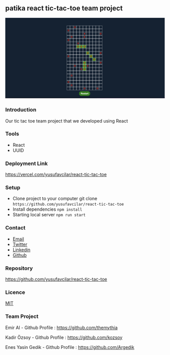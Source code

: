 ## patika react tic-tac-toe team project

<img src="./public/tic-tac-toe-team-project.png" />

### Introduction

Our tic tac toe team project that we developed using React

### Tools

* React
* UUID

### Deployment Link

https://vercel.com/yusufavcilar/react-tic-tac-toe

### Setup

* Clone project to your computer git clone `https://github.com/yusufavcilar/react-tic-tac-toe`
* Install dependencies `npm install`
* Starting local server `npm run start`
  

### Contact

* <a href="mailto:yusufavcilar53@gmail.com" target="_blank">Email </a>
* [Twitter](https://twitter.com/yusufavcilarr)
* [Linkedin](https://www.linkedin.com/in/yusuf-avcilar/)
* [Github](https://github.com/yusufavcilar)

### Repository

https://github.com/yusufavcilar/react-tic-tac-toe

### Licence

[MIT](LICENCE)

### Team Project 

Emir Al - Github Profile : https://github.com/themythia

Kadir Özsoy - Github Profile : https://github.com/kozsoy

Enes Yasin Gedik - Github Profile : https://github.com/Argedik
